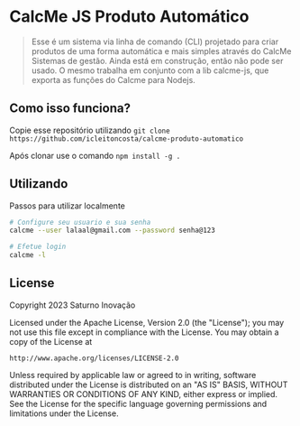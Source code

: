 # CalcMe JS Produto Automático

> Esse é um sistema via linha de comando (CLI) projetado para criar produtos de uma forma automática e mais simples através do CalcMe Sistemas de gestão. Ainda está em construção, então não pode ser usado. O mesmo trabalha em conjunto com a lib calcme-js, que exporta as funções do Calcme para Nodejs.

## Como isso funciona?

Copie esse repositório utilizando `git clone https://github.com/icleitoncosta/calcme-produto-automatico`

Após clonar use o comando `npm install -g .`


## Utilizando

Passos para utilizar localmente

```bash
# Configure seu usuario e sua senha
calcme --user lalaal@gmail.com --password senha@123

# Efetue login
calcme -l
```

## License

Copyright 2023 Saturno Inovação

Licensed under the Apache License, Version 2.0 (the "License");
you may not use this file except in compliance with the License.
You may obtain a copy of the License at

    http://www.apache.org/licenses/LICENSE-2.0

Unless required by applicable law or agreed to in writing, software
distributed under the License is distributed on an "AS IS" BASIS,
WITHOUT WARRANTIES OR CONDITIONS OF ANY KIND, either express or implied.
See the License for the specific language governing permissions and
limitations under the License.
